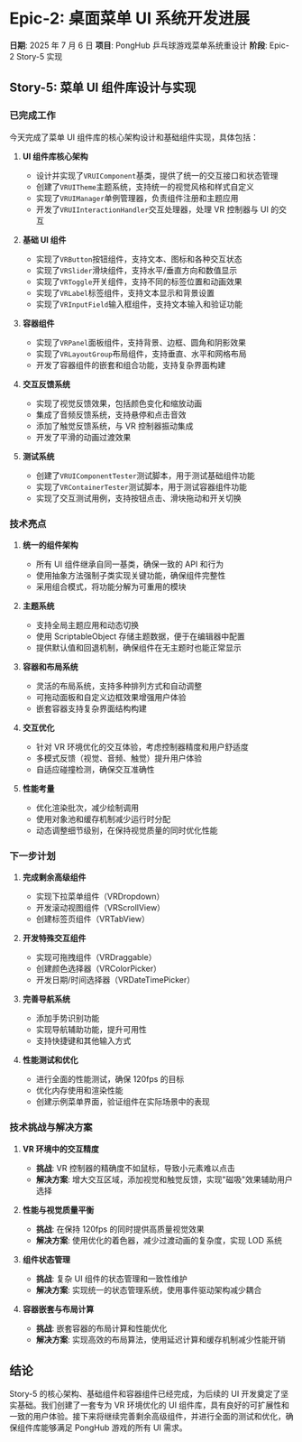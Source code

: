# Epic-2: 桌面菜单 UI 系统开发进展

**日期**: 2025 年 7 月 6 日
**项目**: PongHub 乒乓球游戏菜单系统重设计
**阶段**: Epic-2 Story-5 实现

## Story-5: 菜单 UI 组件库设计与实现

### 已完成工作

今天完成了菜单 UI 组件库的核心架构设计和基础组件实现，具体包括：

1. **UI 组件库核心架构**

   - 设计并实现了`VRUIComponent`基类，提供了统一的交互接口和状态管理
   - 创建了`VRUITheme`主题系统，支持统一的视觉风格和样式自定义
   - 实现了`VRUIManager`单例管理器，负责组件注册和主题应用
   - 开发了`VRUIInteractionHandler`交互处理器，处理 VR 控制器与 UI 的交互

2. **基础 UI 组件**

   - 实现了`VRButton`按钮组件，支持文本、图标和各种交互状态
   - 实现了`VRSlider`滑块组件，支持水平/垂直方向和数值显示
   - 实现了`VRToggle`开关组件，支持不同的标签位置和动画效果
   - 实现了`VRLabel`标签组件，支持文本显示和背景设置
   - 实现了`VRInputField`输入框组件，支持文本输入和验证功能

3. **容器组件**

   - 实现了`VRPanel`面板组件，支持背景、边框、圆角和阴影效果
   - 实现了`VRLayoutGroup`布局组件，支持垂直、水平和网格布局
   - 开发了容器组件的嵌套和组合功能，支持复杂界面构建

4. **交互反馈系统**

   - 实现了视觉反馈效果，包括颜色变化和缩放动画
   - 集成了音频反馈系统，支持悬停和点击音效
   - 添加了触觉反馈系统，与 VR 控制器振动集成
   - 开发了平滑的动画过渡效果

5. **测试系统**
   - 创建了`VRUIComponentTester`测试脚本，用于测试基础组件功能
   - 实现了`VRContainerTester`测试脚本，用于测试容器组件功能
   - 实现了交互测试用例，支持按钮点击、滑块拖动和开关切换

### 技术亮点

1. **统一的组件架构**

   - 所有 UI 组件继承自同一基类，确保一致的 API 和行为
   - 使用抽象方法强制子类实现关键功能，确保组件完整性
   - 采用组合模式，将功能分解为可重用的模块

2. **主题系统**

   - 支持全局主题应用和动态切换
   - 使用 ScriptableObject 存储主题数据，便于在编辑器中配置
   - 提供默认值和回退机制，确保组件在无主题时也能正常显示

3. **容器和布局系统**

   - 灵活的布局系统，支持多种排列方式和自动调整
   - 可拖动面板和自定义边框效果增强用户体验
   - 嵌套容器支持复杂界面结构构建

4. **交互优化**

   - 针对 VR 环境优化的交互体验，考虑控制器精度和用户舒适度
   - 多模式反馈（视觉、音频、触觉）提升用户体验
   - 自适应碰撞检测，确保交互准确性

5. **性能考量**
   - 优化渲染批次，减少绘制调用
   - 使用对象池和缓存机制减少运行时分配
   - 动态调整细节级别，在保持视觉质量的同时优化性能

### 下一步计划

1. **完成剩余高级组件**

   - 实现下拉菜单组件（VRDropdown）
   - 开发滚动视图组件（VRScrollView）
   - 创建标签页组件（VRTabView）

2. **开发特殊交互组件**

   - 实现可拖拽组件（VRDraggable）
   - 创建颜色选择器（VRColorPicker）
   - 开发日期/时间选择器（VRDateTimePicker）

3. **完善导航系统**

   - 添加手势识别功能
   - 实现导航辅助功能，提升可用性
   - 支持快捷键和其他输入方式

4. **性能测试和优化**
   - 进行全面的性能测试，确保 120fps 的目标
   - 优化内存使用和渲染性能
   - 创建示例菜单界面，验证组件在实际场景中的表现

### 技术挑战与解决方案

1. **VR 环境中的交互精度**

   - **挑战**: VR 控制器的精确度不如鼠标，导致小元素难以点击
   - **解决方案**: 增大交互区域，添加视觉和触觉反馈，实现"磁吸"效果辅助用户选择

2. **性能与视觉质量平衡**

   - **挑战**: 在保持 120fps 的同时提供高质量视觉效果
   - **解决方案**: 使用优化的着色器，减少过渡动画的复杂度，实现 LOD 系统

3. **组件状态管理**

   - **挑战**: 复杂 UI 组件的状态管理和一致性维护
   - **解决方案**: 实现统一的状态管理系统，使用事件驱动架构减少耦合

4. **容器嵌套与布局计算**
   - **挑战**: 嵌套容器的布局计算和性能优化
   - **解决方案**: 实现高效的布局算法，使用延迟计算和缓存机制减少性能开销

## 结论

Story-5 的核心架构、基础组件和容器组件已经完成，为后续的 UI 开发奠定了坚实基础。我们创建了一套专为 VR 环境优化的 UI 组件库，具有良好的可扩展性和一致的用户体验。接下来将继续完善剩余高级组件，并进行全面的测试和优化，确保组件库能够满足 PongHub 游戏的所有 UI 需求。
